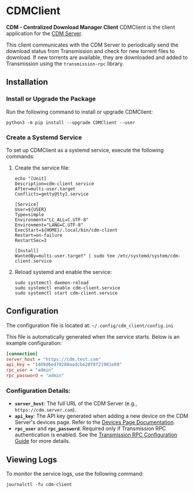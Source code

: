 # CDMClient
**CDM - Centralized Download Manager Client**
CDMClient is the client application for the [CDM Server](https://github.com/radaron/CDMServer/tree/master).

This client communicates with the CDM Server to periodically send the download status from Transmission and check for new torrent files to download. If new torrents are available, they are downloaded and added to Transmission using the `transmission-rpc` library.

## Installation

### Install or Upgrade the Package
Run the following command to install or upgrade CDMClient:
```shell
python3 -m pip install --upgrade CDMClient --user
```

### Create a Systemd Service
To set up CDMClient as a systemd service, execute the following commands:

1. Create the service file:
   ```shell
   echo "[Unit]
   Description=cdm-client service
   After=multi-user.target
   Conflicts=getty@tty1.service

   [Service]
   User=${USER}
   Type=simple
   Environment="LC_ALL=C.UTF-8"
   Environment="LANG=C.UTF-8"
   ExecStart=${HOME}/.local/bin/cdm-client
   Restart=on-failure
   RestartSec=3

   [Install]
   WantedBy=multi-user.target" | sudo tee /etc/systemd/system/cdm-client.service
   ```

2. Reload systemd and enable the service:
   ```shell
   sudo systemctl daemon-reload
   sudo systemctl enable cdm-client.service
   sudo systemctl start cdm-client.service
   ```

## Configuration
The configuration file is located at:
```~/.config/cdm_client/config.ini```

This file is automatically generated when the service starts. Below is an example configuration:

```ini
[connection]
server_host = "https://cdm.test.com"
api_key = "1409d6ed79280aadcbe20f8f21981e89"
rpc_user = "admin"
rpc_password = "admin"
```

### Configuration Details:
- **`server_host`**: The full URL of the CDM Server (e.g., `https://cdm.server.com`).
- **`api_key`**: The API key generated when adding a new device on the CDM Server's devices page. Refer to the [Devices Page Documentation](https://github.com/radaron/CDMServer/blob/master/doc/USAGE.md#devices-page).
- **`rpc_user`** and **`rpc_password`**: Required only if Transmission RPC authentication is enabled. See the [Transmission RPC Configuration Guide](https://help.ubuntu.com/community/TransmissionHowTo) for more details.

## Viewing Logs
To monitor the service logs, use the following command:
```shell
journalctl -fu cdm-client
```